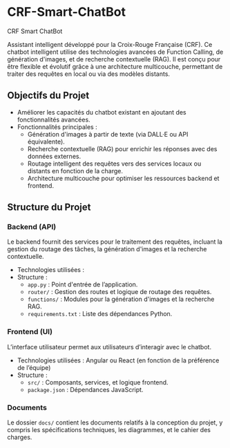 # CRF-Smart-ChatBot
CRF Smart ChatBot

Assistant intelligent développé pour la Croix-Rouge Française (CRF). Ce chatbot intelligent utilise des technologies avancées de Function Calling, de génération d'images, et de recherche contextuelle (RAG). Il est conçu pour être flexible et évolutif grâce à une architecture multicouche, permettant de traiter des requêtes en local ou via des modèles distants.

## Objectifs du Projet

- Améliorer les capacités du chatbot existant en ajoutant des fonctionnalités avancées.
- Fonctionnalités principales :
  - Génération d'images à partir de texte (via DALL·E ou API équivalente).
  - Recherche contextuelle (RAG) pour enrichir les réponses avec des données externes.
  - Routage intelligent des requêtes vers des services locaux ou distants en fonction de la charge.
  - Architecture multicouche pour optimiser les ressources backend et frontend.

## Structure du Projet

### Backend (API)

Le backend fournit des services pour le traitement des requêtes, incluant la gestion du routage des tâches, la génération d'images et la recherche contextuelle.

- Technologies utilisées :
- Structure :
  - `app.py` : Point d'entrée de l’application.
  - `router/` : Gestion des routes et logique de routage des requêtes.
  - `functions/` : Modules pour la génération d'images et la recherche RAG.
  - `requirements.txt` : Liste des dépendances Python.

### Frontend (UI)

L’interface utilisateur permet aux utilisateurs d’interagir avec le chatbot.

- Technologies utilisées : Angular ou React (en fonction de la préférence de l’équipe)
- Structure :
  - `src/` : Composants, services, et logique frontend.
  - `package.json` : Dépendances JavaScript.

### Documents

Le dossier `docs/` contient les documents relatifs à la conception du projet, y compris les spécifications techniques, les diagrammes, et le cahier des charges.
